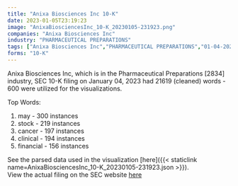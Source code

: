 ```yaml
---
title: "Anixa Biosciences Inc 10-K"
date: 2023-01-05T23:19:23
image: "AnixaBiosciencesInc_10-K_20230105-231923.png"
companies: "Anixa Biosciences Inc"
industry: "PHARMACEUTICAL PREPARATIONS"
tags: ["Anixa Biosciences Inc","PHARMACEUTICAL PREPARATIONS","01-04-2023","10-K"]
forms: "10-K"
---
```

Anixa Biosciences Inc, which is in the Pharmaceutical Preparations [2834] industry, SEC 10-K filing on January 04, 2023 had 21619 (cleaned) words - 600 were utilized for the visualizations.

Top Words:
1. may - 300 instances
2. stock - 219 instances
3. cancer - 197 instances
4. clinical - 194 instances
5. financial - 156 instances


See the parsed data used in the visualization [here]({{< staticlink name=AnixaBiosciencesInc_10-K_20230105-231923.json >}}).  
View the actual filing on the SEC website [here](https://www.sec.gov/Archives/edgar/data/715446/0001493152-23-000346.txt)